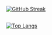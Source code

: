 [![GitHub Streak](https://github-readme-streak-stats.herokuapp.com?user=ledevthang&theme=highcontrast)](https://git.io/streak-stats)
##
[![Top Langs](https://github-readme-stats.vercel.app/api/top-langs/?username=ledevthang&langs_count=20&layout=pie)](https://github.com/ledevthang/ledevthang)
